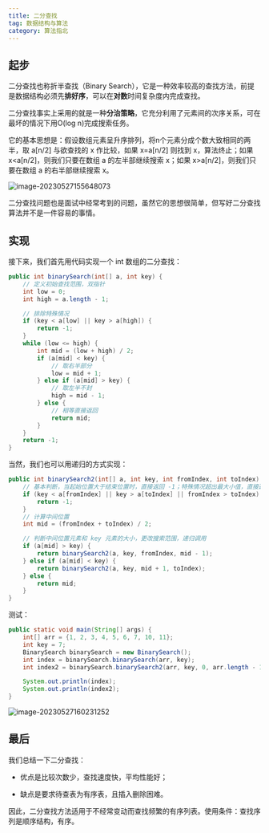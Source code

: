 ```yaml
---
title: 二分查找
tag: 数据结构与算法
category: 算法指北
---
```


## 起步

二分查找也称折半查找（Binary Search），它是一种效率较高的查找方法，前提是数据结构必须先**排好序**，可以在**对数**时间复杂度内完成查找。

二分查找事实上采用的就是一种**分治策略**，它充分利用了元素间的次序关系，可在最坏的情况下用O(log n)完成搜索任务。

它的基本思想是：假设数组元素呈升序排列，将n个元素分成个数大致相同的两半，取 a[n/2] 与欲查找的 x 作比较，如果 x=a[n/2] 则找到 x，算法终止；如果 x<a[n/2]，则我们只要在数组 a 的左半部继续搜索 x；如果 x>a[n/2]，则我们只要在数组 a 的右半部继续搜索 x。

![image-20230527155648073](https://javablog-image.oss-cn-hangzhou.aliyuncs.com/blog/image-20230527155648073.png)



二分查找问题也是面试中经常考到的问题，虽然它的思想很简单，但写好二分查找算法并不是一件容易的事情。

## 实现

接下来，我们首先用代码实现一个 int 数组的二分查找：

```java
public int binarySearch(int[] a, int key) {
    // 定义初始查找范围，双指针
    int low = 0;
    int high = a.length - 1;

    // 排除特殊情况
    if (key < a[low] || key > a[high]) {
        return -1;
    }
    while (low <= high) {
        int mid = (low + high) / 2;
        if (a[mid] < key) {
            // 取右半部分
            low = mid + 1;
        } else if (a[mid] > key) {
            // 取左半不封
            high = mid - 1;
        } else {
            // 相等直接返回
            return mid;
        }
    }
    return -1;
}
```

当然，我们也可以用递归的方式实现：

```java
public int binarySearch2(int[] a, int key, int fromIndex, int toIndex) {
    // 基本判断，当起始位置大于结束位置时，直接返回 -1；特殊情况超出最大小值，直接返回 -1
    if (key < a[fromIndex] || key > a[toIndex] || fromIndex > toIndex) {
        return -1;
    }
    // 计算中间位置
    int mid = (fromIndex + toIndex) / 2;

    // 判断中间位置元素和 key 元素的大小，更改搜索范围，递归调用
    if (a[mid] > key) {
        return binarySearch2(a, key, fromIndex, mid - 1);
    } else if (a[mid] < key) {
        return binarySearch2(a, key, mid + 1, toIndex);
    } else {
        return mid;
    }
}
```

测试：

```java
public static void main(String[] args) {
    int[] arr = {1, 2, 3, 4, 5, 6, 7, 10, 11};
    int key = 7;
    BinarySearch binarySearch = new BinarySearch();
    int index = binarySearch.binarySearch(arr, key);
    int index2 = binarySearch.binarySearch2(arr, key, 0, arr.length - 1);

    System.out.println(index);
    System.out.println(index2);
}
```

![image-20230527160231252](https://javablog-image.oss-cn-hangzhou.aliyuncs.com/blog/image-20230527160231252.png)

## 最后

我们总结一下二分查找：

- 优点是比较次数少，查找速度快，平均性能好；

- 缺点是要求待查表为有序表，且插入删除困难。

因此，二分查找方法适用于不经常变动而查找频繁的有序列表。使用条件：查找序列是顺序结构，有序。
